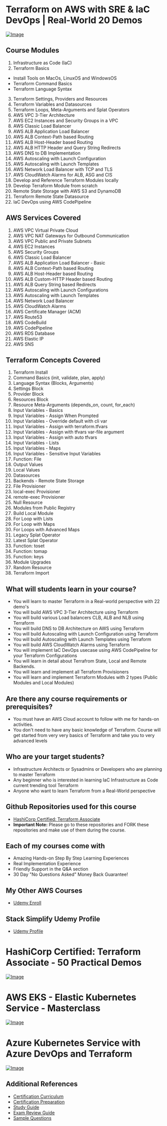 # Terraform on AWS with SRE & IaC DevOps | Real-World 20 Demos
[![Image](https://stacksimplify.com/course-images/terraform-on-aws-best-seller.png "Terraform on AWS with SRE & IaC DevOps | Real-World 20 Demos")](https://links.stacksimplify.com/terraform-on-aws-with-sre-and-iacdevops)

## Course Modules
01. Infrastructure as Code (IaC)
02. Terraform Basics
  - Install Tools on MacOs, LinuxOS and WindowsOS
  - Terraform Command Basics
  - Terraform Language Syntax
03. Terraform Settings, Providers and Resources
04. Terraform Variables and Datasources
05. Terraform Loops, Meta-Arguments and Splat Operators
06. AWS VPC 3-Tier Architecture
07. AWS EC2 Instances and Security Groups in a VPC
08. AWS Classic Load Balancer
09. AWS ALB Application Load Balancer
10. AWS ALB Context-Path based Routing 
11. AWS ALB Host-Header based Routing
12. AWS ALB HTTP Header and Query String Redirects
13. AWS DNS to DB Implementation
14. AWS Autoscaling with Launch Configuration
15. AWS Autoscaling with Launch Templates
16. AWS Network Load Balancer with TCP and TLS
17. AWS CloudWatch Alarms for ALB, ASG and CIS
18. Develop and Reference Terraform Modules locally
19. Develop Terraform Module from scratch
20. Remote State Storage with AWS S3 and DynamoDB
21. Terraform Remote State Datasource
22. IaC DevOps using AWS CodePipeline 

## AWS Services Covered
01. AWS VPC Virtual Private Cloud 
02. AWS VPC NAT Gateways for Outbound Communication
03. AWS VPC Public and Private Subnets
04. AWS EC2 Instances
05. AWS Security Groups
06. AWS Classic Load Balancer
07. AWS ALB Application Load Balancer - Basic
08. AWS ALB Context-Path based Routing
09. AWS ALB Host-Header based Routing
10. AWS ALB Custom-HTTP Header based Routing
11. AWS ALB Query String based Redirects
12. AWS Autoscaling with Launch Configurations
13. AWS Autoscaling with Launch Templates
14. AWS Network Load Balancer
15. AWS CloudWatch Alarms
16. AWS Certificate Manager (ACM)
17. AWS Route53 
18. AWS CodeBuild
19. AWS CodePipeline 
20. AWS RDS Database 
21. AWS Elastic IP
22. AWS SNS

## Terraform Concepts Covered 
01. Terraform Install
02. Command Basics (init, validate, plan, apply)
03. Language Syntax (Blocks, Arguments)
04. Settings Block
05. Provider Block
06. Resources Block
07. Resource Meta-Arguments (depends_on, count, for_each)
08. Input Variables - Basics
09. Input Variables - Assign When Prompted
10. Input Variables - Override default with cli var
11. Input Variables - Assign with terraform.tfvars
12. Input Variables - Assign with tfvars var-file argument
13. Input Variables - Assign with auto tfvars
14. Input Variables - Lists
15. Input Variables - Maps
16. Input Variables - Sensitive Input Variables
17. Function: File
18. Output Values
19. Local Values
20. Datasources
21. Backends - Remote State Storage
22. File Provisioner
23. local-exec Provisioner
24. remote-exec Provisioner
25. Null Resource
26. Modules from Public Registry
27. Build Local Module
28. For Loop with Lists
29. For Loop with Maps
30. For Loops with Advanced Maps
31. Legacy Splat Operator
32. Latest Splat Operator
33. Function: toset
34. Function: tomap
35. Function: keys
36. Module Upgrades
37. Random Resource
39. Terraform Import 

## What will students learn in your course?
- You will learn to master Terraform in a Real-world perspective with 22 demo's
- You will build AWS VPC 3-Tier Architecture using Terraform
- You will build various Load balancers CLB, ALB and NLB using Terraform
- You will build  DNS to DB Architecture on AWS using Terraform
- You will build Autoscaling with Launch Configuration using Terraform
- You will build Autoscaling with Launch Templates using Terraform
- You will build AWS CloudWatch Alarms using Terraform
- You will implement IaC DevOps usecase using AWS CodePipeline for your Terraform Configurations 
- You will learn in detail about Terrafrom State, Local and Remote Backends. 
- You will learn and implement all Terraform Provisioners 
- You will learn and implement Terraform Modules with 2 types (Public Modules and Local Modules)


## Are there any course requirements or prerequisites?
- You must have an AWS Cloud account to follow with me for hands-on activities.
- You don't need to have any basic knowledge of Terraform. Course will get started from very very basics of Terraform and take you to very advanced levels

## Who are your target students?
- Infrastructure Architects or Sysadmins or Developers who are planning to master Terraform
- Any beginner who is interested in learning IaC Infrastructure as Code current trending tool Terraform 
- Anyone who want to learn Terraform from a Real-World perspective 

## Github Repositories used for this course
- [HashiCorp Certified: Terraform Associate](https://github.com/stacksimplify/hashicorp-certified-terraform-associate)
- **Important Note:** Please go to these repositories and FORK these repositories and make use of them during the course.


## Each of my courses come with
- Amazing Hands-on Step By Step Learning Experiences
- Real Implementation Experience
- Friendly Support in the Q&A section
- 30 Day "No Questions Asked" Money Back Guarantee!

## My Other AWS Courses
- [Udemy Enroll](https://www.stacksimplify.com/azure-aks/courses/stacksimplify-best-selling-courses-on-udemy/)

## Stack Simplify Udemy Profile
- [Udemy Profile](https://www.udemy.com/user/carlo-reddy-9/)

# HashiCorp Certified: Terraform Associate - 50 Practical Demos
[![Image](https://stacksimplify.com/course-images/hashicorp-certified-terraform-associate-highest-rated.png "HashiCorp Certified: Terraform Associate - 50 Practical Demos")](https://links.stacksimplify.com/hashicorp-certified-terraform-associate) 

# AWS EKS - Elastic Kubernetes Service - Masterclass
[![Image](https://stacksimplify.com/course-images/AWS-EKS-Kubernetes-Masterclass-DevOps-Microservices-course.png "AWS EKS Kubernetes - Masterclass")](https://www.udemy.com/course/aws-eks-kubernetes-masterclass-devops-microservices/?referralCode=257C9AD5B5AF8D12D1E1)


# Azure Kubernetes Service with Azure DevOps and Terraform 
[![Image](https://stacksimplify.com/course-images/azure-kubernetes-service-with-azure-devops-and-terraform.png "Azure Kubernetes Service with Azure DevOps and Terraform")](https://www.udemy.com/course/azure-kubernetes-service-with-azure-devops-and-terraform/?referralCode=2499BF7F5FAAA506ED42)


## Additional References
- [Certification Curriculum](https://www.hashicorp.com/certification/terraform-associate)
- [Certification Preparation](https://learn.hashicorp.com/collections/terraform/certification)
- [Study Guide](https://learn.hashicorp.com/tutorials/terraform/associate-study?in=terraform/certification)
- [Exam Review Guide](https://learn.hashicorp.com/tutorials/terraform/associate-review?in=terraform/certification)
- [Sample Questions](https://learn.hashicorp.com/tutorials/terraform/associate-questions?in=terraform/certification)






